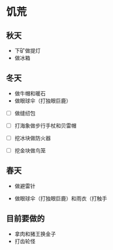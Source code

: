# 饥荒

## 秋天

- 下矿做提灯
- 做冰箱

## 冬天

- 做牛帽和暖石
- 做眼球伞（打独眼巨鹿）

- [ ] 做缝纫包

- [ ] 打海象做步行手杖和贝雷帽
- [ ] 挖冰块做防火器
- [ ] 挖金块做鸟笼

## 春天

- 做避雷针

- 做眼球伞（打独眼巨鹿）和雨衣（打触手

## 目前要做的

- 拿肉和猪王换金子
- 打齿轮怪